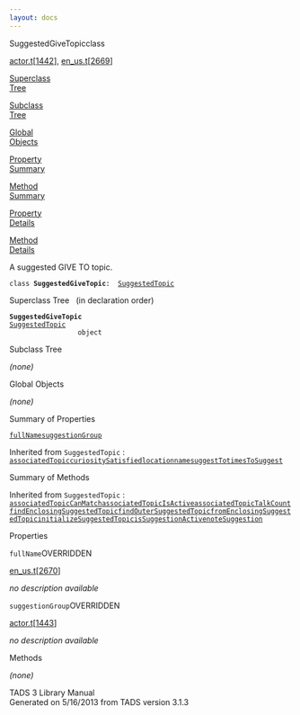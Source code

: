 ```yaml
---
layout: docs
---
```

<span class="title">SuggestedGiveTopic</span><span class="type">class</span>

[actor.t](../file/actor.t.html)\[[1442](../source/actor.t.html#1442)\],
[en_us.t](../file/en_us.t.html)\[[2669](../source/en_us.t.html#2669)\]

[Superclass  
Tree](#_SuperClassTree_)

[Subclass  
Tree](#_SubClassTree_)

[Global  
Objects](#_ObjectSummary_)

[Property  
Summary](#_PropSummary_)

[Method  
Summary](#_MethodSummary_)

[Property  
Details](#_Properties_)

[Method  
Details](#_Methods_)

<div class="fdesc">

A suggested GIVE TO topic.

`class `**`SuggestedGiveTopic`**` :   `[`SuggestedTopic`](../object/SuggestedTopic.html)

</div>

<span id="_SuperClassTree_"></span>

<div class="mjhd">

<span class="hdln">Superclass Tree</span>   (in declaration order)

</div>

**`SuggestedGiveTopic`**  
[`SuggestedTopic`](../object/SuggestedTopic.html)  
`                 object`  
<span id="_SubClassTree_"></span>

<div class="mjhd">

<span class="hdln">Subclass Tree</span>  

</div>

*(none)* <span id="_ObjectSummary_"></span>

<div class="mjhd">

<span class="hdln">Global Objects</span>  

</div>

*(none)* <span id="_PropSummary_"></span>

<div class="mjhd">

<span class="hdln">Summary of Properties</span>  

</div>

[`fullName`](#fullName)[`suggestionGroup`](#suggestionGroup)

Inherited from `SuggestedTopic` :  
[`associatedTopic`](../object/SuggestedTopic.html#associatedTopic)[`curiositySatisfied`](../object/SuggestedTopic.html#curiositySatisfied)[`location`](../object/SuggestedTopic.html#location)[`name`](../object/SuggestedTopic.html#name)[`suggestTo`](../object/SuggestedTopic.html#suggestTo)[`timesToSuggest`](../object/SuggestedTopic.html#timesToSuggest)

<span id="_MethodSummary_"></span>

<div class="mjhd">

<span class="hdln">Summary of Methods</span>  

</div>



Inherited from `SuggestedTopic` :  
[`associatedTopicCanMatch`](../object/SuggestedTopic.html#associatedTopicCanMatch)[`associatedTopicIsActive`](../object/SuggestedTopic.html#associatedTopicIsActive)[`associatedTopicTalkCount`](../object/SuggestedTopic.html#associatedTopicTalkCount)[`findEnclosingSuggestedTopic`](../object/SuggestedTopic.html#findEnclosingSuggestedTopic)[`findOuterSuggestedTopic`](../object/SuggestedTopic.html#findOuterSuggestedTopic)[`fromEnclosingSuggestedTopic`](../object/SuggestedTopic.html#fromEnclosingSuggestedTopic)[`initializeSuggestedTopic`](../object/SuggestedTopic.html#initializeSuggestedTopic)[`isSuggestionActive`](../object/SuggestedTopic.html#isSuggestionActive)[`noteSuggestion`](../object/SuggestedTopic.html#noteSuggestion)

<span id="_Properties_"></span>

<div class="mjhd">

<span class="hdln">Properties</span>  

</div>

<span id="fullName"></span>

`fullName`<span class="rem">OVERRIDDEN</span>

[en_us.t](../file/en_us.t.html)\[[2670](../source/en_us.t.html#2670)\]

<div class="desc">

*no description available*

</div>

<span id="suggestionGroup"></span>

`suggestionGroup`<span class="rem">OVERRIDDEN</span>

[actor.t](../file/actor.t.html)\[[1443](../source/actor.t.html#1443)\]

<div class="desc">

*no description available*

</div>

<span id="_Methods_"></span>

<div class="mjhd">

<span class="hdln">Methods</span>  

</div>

*(none)*

<div class="ftr">

TADS 3 Library Manual  
Generated on 5/16/2013 from TADS version 3.1.3

</div>
